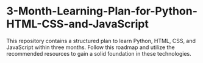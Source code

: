 # 3-Month-Learning-Plan-for-Python-HTML-CSS-and-JavaScript
This repository contains a structured plan to learn Python, HTML, CSS, and JavaScript within three months. Follow this roadmap and utilize the recommended resources to gain a solid foundation in these technologies.
